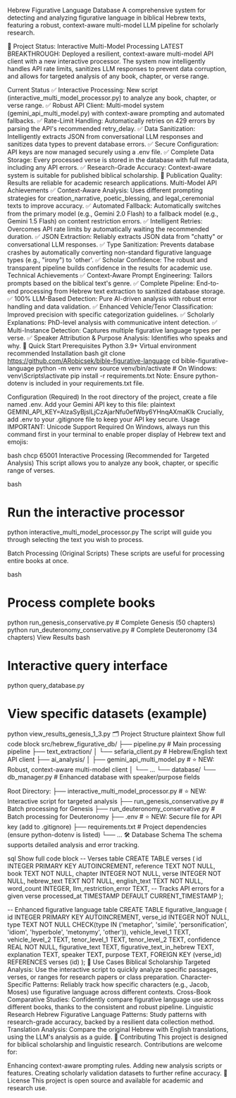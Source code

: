 Hebrew Figurative Language Database
A comprehensive system for detecting and analyzing figurative language in biblical Hebrew texts, featuring a robust, context-aware multi-model LLM pipeline for scholarly research.

🎉 Project Status: Interactive Multi-Model Processing
LATEST BREAKTHROUGH: Deployed a resilient, context-aware multi-model API client with a new interactive processor. The system now intelligently handles API rate limits, sanitizes LLM responses to prevent data corruption, and allows for targeted analysis of any book, chapter, or verse range.

Current Status
✅ Interactive Processing: New script (interactive_multi_model_processor.py) to analyze any book, chapter, or verse range.
✅ Robust API Client: Multi-model system (gemini_api_multi_model.py) with context-aware prompting and automated fallbacks.
✅ Rate-Limit Handling: Automatically retries on 429 errors by parsing the API's recommended retry_delay.
✅ Data Sanitization: Intelligently extracts JSON from conversational LLM responses and sanitizes data types to prevent database errors.
✅ Secure Configuration: API keys are now managed securely using a .env file.
✅ Complete Data Storage: Every processed verse is stored in the database with full metadata, including any API errors.
✅ Research-Grade Accuracy: Context-aware system is suitable for published biblical scholarship.
🎯 Publication Quality: Results are reliable for academic research applications.
Multi-Model API Achievements
✅ Context-Aware Analysis: Uses different prompting strategies for creation_narrative, poetic_blessing, and legal_ceremonial texts to improve accuracy.
✅ Automated Fallback: Automatically switches from the primary model (e.g., Gemini 2.0 Flash) to a fallback model (e.g., Gemini 1.5 Flash) on content restriction errors.
✅ Intelligent Retries: Overcomes API rate limits by automatically waiting the recommended duration.
✅ JSON Extraction: Reliably extracts JSON data from "chatty" or conversational LLM responses.
✅ Type Sanitization: Prevents database crashes by automatically converting non-standard figurative language types (e.g., "irony") to 'other'.
✅ Scholar Confidence: The robust and transparent pipeline builds confidence in the results for academic use.
Technical Achievements
✅ Context-Aware Prompt Engineering: Tailors prompts based on the biblical text's genre.
✅ Complete Pipeline: End-to-end processing from Hebrew text extraction to sanitized database storage.
✅ 100% LLM-Based Detection: Pure AI-driven analysis with robust error handling and data validation.
✅ Enhanced Vehicle/Tenor Classification: Improved precision with specific categorization guidelines.
✅ Scholarly Explanations: PhD-level analysis with communicative intent detection.
✅ Multi-Instance Detection: Captures multiple figurative language types per verse.
✅ Speaker Attribution & Purpose Analysis: Identifies who speaks and why.
🚀 Quick Start
Prerequisites
Python 3.9+
Virtual environment recommended
Installation
bash
git clone https://github.com/ARobicsek/bible-figurative-language
cd bible-figurative-language
python -m venv venv
source venv/bin/activate  # On Windows: venv\Scripts\activate
pip install -r requirements.txt
Note: Ensure python-dotenv is included in your requirements.txt file.

Configuration (Required)
In the root directory of the project, create a file named .env.
Add your Gemini API key to this file:
plaintext
GEMINI_API_KEY=AIzaSyBjslLjCzAjarNfu0efWby6YHnqAXmaKIk
Crucially, add .env to your .gitignore file to keep your API key secure.
Usage
IMPORTANT: Unicode Support Required On Windows, always run this command first in your terminal to enable proper display of Hebrew text and emojis:

bash
chcp 65001
Interactive Processing (Recommended for Targeted Analysis)
This script allows you to analyze any book, chapter, or specific range of verses.

bash
# Run the interactive processor
python interactive_multi_model_processor.py
The script will guide you through selecting the text you wish to process.

Batch Processing (Original Scripts)
These scripts are useful for processing entire books at once.

bash
# Process complete books
python run_genesis_conservative.py     # Complete Genesis (50 chapters)
python run_deuteronomy_conservative.py # Complete Deuteronomy (34 chapters)
View Results
bash
# Interactive query interface
python query_database.py

# View specific datasets (example)
python view_results_genesis_1_3.py
🗂️ Project Structure
plaintext
 Show full code block 
src/hebrew_figurative_db/
├── pipeline.py                    # Main processing pipeline
├── text_extraction/
│   └── sefaria_client.py          # Hebrew/English text API client
├── ai_analysis/
│   ├── gemini_api_multi_model.py  # ⭐ NEW: Robust, context-aware multi-model client
│   └── ...
└── database/
    └── db_manager.py              # Enhanced database with speaker/purpose fields

Root Directory:
├── interactive_multi_model_processor.py # ⭐ NEW: Interactive script for targeted analysis
├── run_genesis_conservative.py         # Batch processing for Genesis
├── run_deuteronomy_conservative.py     # Batch processing for Deuteronomy
├── .env                                # ⭐ NEW: Secure file for API key (add to .gitignore)
├── requirements.txt                    # Project dependencies (ensure python-dotenv is listed)
└── ...
🛠️ Database Schema
The schema supports detailed analysis and error tracking.

sql
 Show full code block 
-- Verses table
CREATE TABLE verses (
    id INTEGER PRIMARY KEY AUTOINCREMENT,
    reference TEXT NOT NULL,
    book TEXT NOT NULL,
    chapter INTEGER NOT NULL,
    verse INTEGER NOT NULL,
    hebrew_text TEXT NOT NULL,
    english_text TEXT NOT NULL,
    word_count INTEGER,
    llm_restriction_error TEXT,      -- Tracks API errors for a given verse
    processed_at TIMESTAMP DEFAULT CURRENT_TIMESTAMP
);

-- Enhanced figurative language table
CREATE TABLE figurative_language (
    id INTEGER PRIMARY KEY AUTOINCREMENT,
    verse_id INTEGER NOT NULL,
    type TEXT NOT NULL CHECK(type IN ('metaphor', 'simile', 'personification', 'idiom', 'hyperbole', 'metonymy', 'other')),
    vehicle_level_1 TEXT,
    vehicle_level_2 TEXT,
    tenor_level_1 TEXT,
    tenor_level_2 TEXT,
    confidence REAL NOT NULL,
    figurative_text TEXT,
    figurative_text_in_hebrew TEXT,
    explanation TEXT,
    speaker TEXT,
    purpose TEXT,
    FOREIGN KEY (verse_id) REFERENCES verses (id)
);
🎯 Use Cases
Biblical Scholarship
Targeted Analysis: Use the interactive script to quickly analyze specific passages, verses, or ranges for research papers or class preparation.
Character-Specific Patterns: Reliably track how specific characters (e.g., Jacob, Moses) use figurative language across different contexts.
Cross-Book Comparative Studies: Confidently compare figurative language use across different books, thanks to the consistent and robust pipeline.
Linguistic Research
Hebrew Figurative Language Patterns: Study patterns with research-grade accuracy, backed by a resilient data collection method.
Translation Analysis: Compare the original Hebrew with English translations, using the LLM's analysis as a guide.
🤝 Contributing
This project is designed for biblical scholarship and linguistic research. Contributions are welcome for:

Enhancing context-aware prompting rules.
Adding new analysis scripts or features.
Creating scholarly validation datasets to further refine accuracy.
📜 License
This project is open source and available for academic and research use.